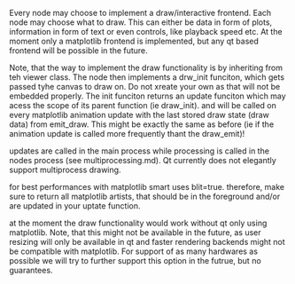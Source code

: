 Every node may choose to implement a draw/interactive frontend.
Each node may choose what to draw. This can either be data in form of plots, information in form of text or even controls, like playback speed etc. At the moment only a matplotlib frontend is implemented, but any qt based frontend will be possible in the future.

Note, that the way to implement the draw functionality is by inheriting from teh viewer class.
The node then implements a drw_init funciton, which gets passed tyhe canvas to draw on. Do not xreate your own as that will not be embedded properly. The init funciton returns an update funciton which may acess the scope of its parent function (ie draw_init). and will be called on every matplotlib animation update with the last stored draw state (draw data) from emit_draw. This might be exactly the same as before (ie if the animation update is called more frequently thant the draw_emit)!


updates are called in the main process while processing is called in the nodes process (see multiprocessing.md). Qt currently does not elegantly support multiprocess drawing. 

for best performances with matplotlib smart uses blit=true. therefore, make sure to return all matplotlib artists, that should be in the foreground and/or are updated in your uptate function.


at the moment the draw functionality would work without qt only using matplotlib.
Note, that this might not be available in the future, as user resizing will only be available in qt and faster rendering backends might not be compatible with matplotlib. For support of as many hardwares as possible we will try to further support this option in the futrue, but no guarantees.